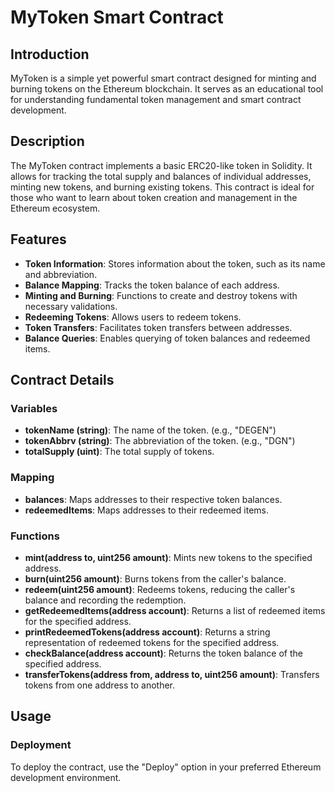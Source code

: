 # MyToken Smart Contract

## Introduction

MyToken is a simple yet powerful smart contract designed for minting and burning tokens on the Ethereum blockchain. It serves as an educational tool for understanding fundamental token management and smart contract development.

## Description

The MyToken contract implements a basic ERC20-like token in Solidity. It allows for tracking the total supply and balances of individual addresses, minting new tokens, and burning existing tokens. This contract is ideal for those who want to learn about token creation and management in the Ethereum ecosystem.

## Features

- **Token Information**: Stores information about the token, such as its name and abbreviation.
- **Balance Mapping**: Tracks the token balance of each address.
- **Minting and Burning**: Functions to create and destroy tokens with necessary validations.
- **Redeeming Tokens**: Allows users to redeem tokens.
- **Token Transfers**: Facilitates token transfers between addresses.
- **Balance Queries**: Enables querying of token balances and redeemed items.

## Contract Details

### Variables

- **tokenName (string)**: The name of the token. (e.g., "DEGEN")
- **tokenAbbrv (string)**: The abbreviation of the token. (e.g., "DGN")
- **totalSupply (uint)**: The total supply of tokens.

### Mapping

- **balances**: Maps addresses to their respective token balances.
- **redeemedItems**: Maps addresses to their redeemed items.

### Functions

- **mint(address to, uint256 amount)**: Mints new tokens to the specified address.
- **burn(uint256 amount)**: Burns tokens from the caller's balance.
- **redeem(uint256 amount)**: Redeems tokens, reducing the caller's balance and recording the redemption.
- **getRedeemedItems(address account)**: Returns a list of redeemed items for the specified address.
- **printRedeemedTokens(address account)**: Returns a string representation of redeemed tokens for the specified address.
- **checkBalance(address account)**: Returns the token balance of the specified address.
- **transferTokens(address from, address to, uint256 amount)**: Transfers tokens from one address to another.

## Usage

### Deployment

To deploy the contract, use the "Deploy" option in your preferred Ethereum development environment.


